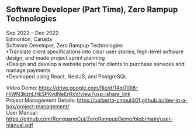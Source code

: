 ## Software Developer (Part Time), Zero Rampup Technologies
Sep 2022 – Dec 2022 <br>
Edmonton, Canada <br>
Software Developer, Zero Rampup Technologies <br>
•Translate client specifications into clear user stories, high-level software design, and made project sprint planning <br>
•Design and develop a website portal for clients to purchase services and manage payments <br>
•Developed using React, NestJS, and PostgreSQL <br>

Video Demo: https://drive.google.com/file/d/14qi7i0I6-HiWN3kznLHkSPKvdNeErRxV/view?usp=share_link <br>
Project Management Details: https://ualberta-cmput401.github.io/dev-in-a-box/project-management/ <br>
User Manual: https://github.com/RonggangCui/ZeroRampupDemo/blob/main/user-manual.pdf
